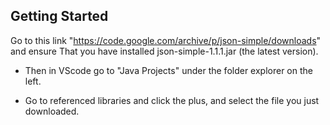 ## Getting Started

Go to this link "https://code.google.com/archive/p/json-simple/downloads" and ensure That you have installed json-simple-1.1.1.jar (the latest version).

- Then in VScode go to "Java Projects" under the folder explorer on the left.

- Go to referenced libraries and click the plus, and select the file you just downloaded.

